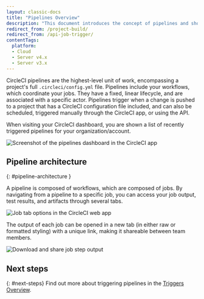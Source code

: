 ```yaml
---
layout: classic-docs
title: "Pipelines Overview"
description: "This document introduces the concept of pipelines and shows how pipelines can be triggered and what they include."
redirect_from: /project-build/
redirect_from: /api-job-trigger/
contentTags: 
  platform:
  - Cloud
  - Server v4.x
  - Server v3.x
---
```


CircleCI pipelines are the highest-level unit of work, encompassing a project's full `.circleci/config.yml` file. Pipelines include your workflows, which coordinate your jobs. They have a fixed, linear lifecycle, and are associated with a specific actor. Pipelines trigger when a change is pushed to a project that has a CircleCI configuration file included, and can also be scheduled, triggered manually through the CircleCI app, or using the API.

When visiting your CircleCI dashboard, you are shown a list of recently triggered pipelines for your organization/account.

![Screenshot of the pipelines dashboard in the CircleCI app](/docs/assets/img/docs/pipelines-dashboard.png)

## Pipeline architecture
{: #pipeline-architecture }

A pipeline is composed of workflows, which are composed of jobs. By navigating from a pipeline to a specific job, you can access your job output, test results, and artifacts through several tabs.

![Job tab options in the CircleCI web app](/docs/assets/img/docs/pipelines-job-step-test-artifact.png)

The output of each job can be opened in a new tab (in either raw or formatted styling) with a unique link, making it shareable between team members.

![Download and share job step output](/docs/assets/img/docs/pipelines-job-output.png)

## Next steps
{: #next-steps}
Find out more about triggering pipelines in the [Triggers Overview](/docs/triggers-overview/).
